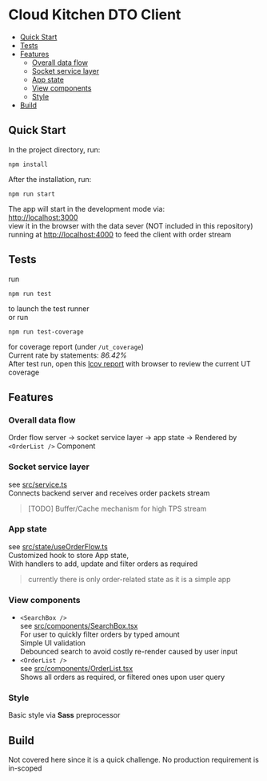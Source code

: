 # Cloud Kitchen DTO Client
- [Quick Start](#quick-start)
- [Tests](#tests)
- [Features](#features)
  - [Overall data flow](#overall-data-flow)
  - [Socket service layer](#socket-service-layer)
  - [App state](#app-state)
  - [View components](#view-components)
  - [Style](#style)
- [Build](#build)

## Quick Start
In the project directory, run:
```
npm install
```
After the installation, run:
```
npm run start
```
The app will start in the development mode via:  
[http://localhost:3000](http://localhost:3000)  
view it in the browser with the data sever (NOT included in this repository) running at [http://localhost:4000](http://localhost:4000) to feed the client with order stream

## Tests
run
```
npm run test
```
to launch the test runner  
or  run
```
npm run test-coverage
```
for coverage report (under `/ut_coverage`)  
Current rate by statements: *86.42%*  
After test run, open this [lcov report](/ut_coverage/lcov-report/index.html) with browser to review the current UT coverage

## Features
### Overall data flow
Order flow server -> socket service layer -> app state -> Rendered by `<OrderList />` Component
### Socket service layer
see [src/service.ts](src/service.ts)  
Connects backend server and receives order packets stream  
> [TODO] Buffer/Cache mechanism for high TPS stream
### App state
see [src/state/useOrderFlow.ts](src/state/useOrderFlow.ts)  
Customized hook to store App state,  
With handlers to add, update and filter orders as required   
> currently there is only order-related state as it is a simple app
### View components
- `<SearchBox />`  
see [src/components/SearchBox.tsx](src/components/SearchBox.tsx)  
For user to quickly filter orders by typed amount  
Simple UI validation  
Debounced search to avoid costly re-render caused by user input  
- `<OrderList />`  
see [src/components/OrderList.tsx](src/components/OrderList.tsx)  
Shows all orders as required, or filtered ones upon user query
### Style
Basic style via **Sass** preprocessor
 

## Build
Not covered here since it is a quick challenge. No production requirement is in-scoped
